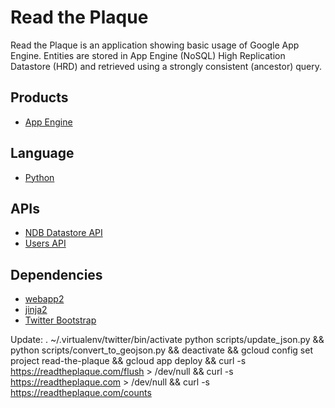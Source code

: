 # Read the Plaque

Read the Plaque is an application showing basic usage of Google App Engine.
Entities are stored in App Engine (NoSQL) High Replication Datastore (HRD) and
retrieved using a strongly consistent (ancestor) query.

## Products
- [App Engine][1]

## Language
- [Python][2]

## APIs
- [NDB Datastore API][3]
- [Users API][4]

## Dependencies
- [webapp2][5]
- [jinja2][6]
- [Twitter Bootstrap][7]

[1]: https://developers.google.com/appengine
[2]: https://python.org
[3]: https://developers.google.com/appengine/docs/python/ndb/
[4]: https://developers.google.com/appengine/docs/python/users/
[5]: http://webapp-improved.appspot.com/
[6]: http://jinja.pocoo.org/docs/
[7]: http://twitter.github.com/bootstrap/

Update:
     . ~/.virtualenv/twitter/bin/activate
    python scripts/update_json.py && 
    python scripts/convert_to_geojson.py && 
    deactivate && 
    gcloud config set project read-the-plaque && gcloud app deploy &&
    curl -s https://readtheplaque.com/flush  > /dev/null && 
    curl -s https://readtheplaque.com > /dev/null  && 
    curl -s https://readtheplaque.com/counts
